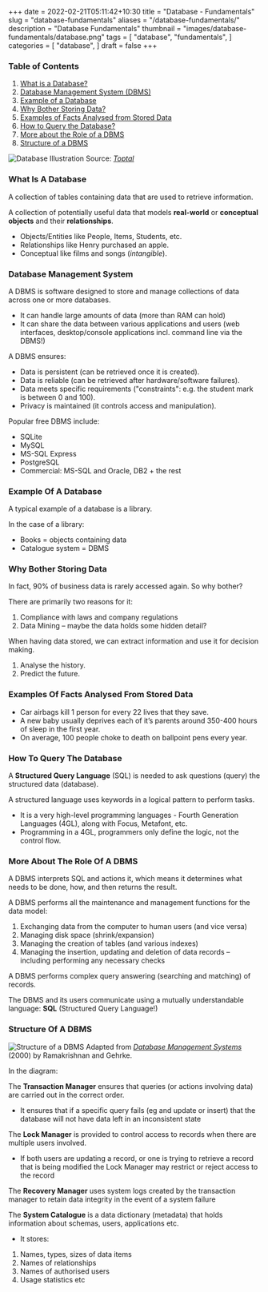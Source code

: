 +++
date = 2022-02-21T05:11:42+10:30
title = "Database - Fundamentals"
slug = "database-fundamentals"
aliases = "/database-fundamentals/"
description = "Database Fundamentals"
thumbnail = "images/database-fundamentals/database.png"
tags = [
    "database",
    "fundamentals",
]
categories = [
    "database",
]
draft = false
+++

### Table of Contents

1. [What is a Database?](#what-is-a-database)
1. [Database Management System (DBMS)](#database-management-system)
1. [Example of a Database](#example-of-a-database)
1. [Why Bother Storing Data?](#why-bother-storing-data)
1. [Examples of Facts Analysed from Stored Data](#examples-of-facts-analysed-from-stored-data)
1. [How to Query the Database?](#how-to-query-the-database)
1. [More about the Role of a DBMS](#more-about-the-role-of-a-dbms)
1. [Structure of a DBMS](#structure-of-a-dbms)

![Database Illustration](/images/database-fundamentals/database.png)
Source:
*[Toptal](https://www.toptal.com/database/database-design-bad-practices)*

### What Is A Database

A collection of tables containing data that are used to retrieve information.

A collection of potentially useful data that models **real-world** or
**conceptual objects** and their **relationships**.

- Objects/Entities like People, Items, Students, etc.
- Relationships like Henry purchased an apple.
- Conceptual like films and songs (*intangible*).

### Database Management System

A DBMS is software designed to store and manage collections of data across one
or more databases.

- It can handle large amounts of data (more than RAM can hold)
- It can share the data between various applications and users (web interfaces,
  desktop/console applications incl. command line via the DBMS!)

A DBMS ensures:
- Data is persistent (can be retrieved once it is created).
- Data is reliable (can be retrieved after hardware/software failures).
- Data meets specific requirements ("constraints": e.g. the student mark is
  between 0 and 100).
- Privacy is maintained (it controls access and manipulation).

Popular free DBMS include:
- SQLite
- MySQL
- MS-SQL Express
- PostgreSQL
- Commercial: MS-SQL and Oracle, DB2 + the rest

### Example Of A Database

A typical example of a database is a library.

In the case of a library:

- Books = objects containing data
- Catalogue system = DBMS

### Why Bother Storing Data

In fact, 90% of business data is rarely accessed again. So why bother?

There are primarily two reasons for it:

1. Compliance with laws and company regulations
1. Data Mining – maybe the data holds some hidden detail?

When having data stored, we can extract information and use it for decision
making.

1. Analyse the history.
1. Predict the future.

### Examples Of Facts Analysed From Stored Data

- Car airbags kill 1 person for every 22 lives that they save.
- A new baby usually deprives each of it’s parents around 350-400 hours of sleep
  in the first year.
- On average, 100 people choke to death on ballpoint pens every year.

### How To Query The Database

A **Structured Query Language** (SQL) is needed to ask questions (query) the
structured data (database).

A structured language uses keywords in a logical pattern to perform tasks.

- It is a very high-level programming languages - Fourth Generation Languages
  (4GL), along with Focus, Metafont, etc.
- Programming in a 4GL, programmers only define the logic, not the control flow.


### More About The Role Of A DBMS

A DBMS interprets SQL and actions it, which means it determines what needs to be
done, how, and then returns the result.

A DBMS performs all the maintenance and management functions for the data model:

1. Exchanging data from the computer to human users (and vice versa)
1. Managing disk space (shrink/expansion)
1. Managing the creation of tables (and various indexes)
1. Managing the insertion, updating and deletion of data records – including
   performing any necessary checks

A DBMS performs complex query answering (searching and matching) of records.

The DBMS and its users communicate using a mutually understandable language:
**SQL** (Structured Query Language!)

### Structure Of A DBMS

![Structure of a DBMS](/images/database-fundamentals/dbms-structure.png)
Adapted from *[Database Management
Systems](https://www.google.com.au/books/edition/Database_Management_Systems/74JykQEACAAJ?hl=en)*
(2000) by Ramakrishnan and Gehrke.

In the diagram:

The **Transaction Manager** ensures that queries (or actions involving data) are
carried out in the correct order.

- It ensures that if a specific query fails (eg and update or insert) that the
  database will not have data left in an inconsistent state

The **Lock Manager** is provided to control access to records when there are
multiple users involved.

- If both users are updating a record, or one is trying to retrieve a record
  that is being modified the Lock Manager may restrict or reject access to the
  record

The **Recovery Manager** uses system logs created by the transaction manager to
retain data integrity in the event of a system failure

The **System Catalogue** is a data dictionary (metadata) that holds information
about schemas, users, applications etc.

- It stores:
1. Names, types, sizes of data items
1. Names of relationships
1. Names of authorised users
1. Usage statistics etc
